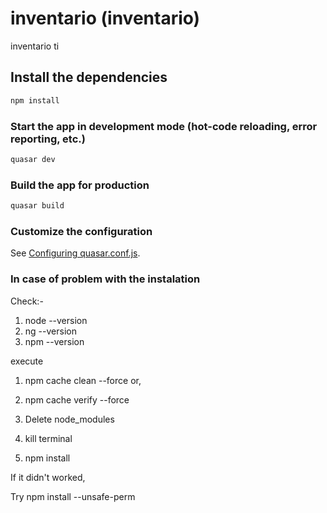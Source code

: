 # inventario (inventario)

inventario ti

## Install the dependencies
```bash
npm install
```

### Start the app in development mode (hot-code reloading, error reporting, etc.)
```bash
quasar dev
```


### Build the app for production
```bash
quasar build
```

### Customize the configuration
See [Configuring quasar.conf.js](https://quasar.dev/quasar-cli/quasar-conf-js).


### In case of problem with the instalation
Check:-
1) node --version
2) ng --version
3) npm --version

execute
1) npm cache clean --force
or,
1) npm cache verify --force

2) Delete node_modules
3) kill terminal
4) npm install

If it didn't worked,

Try npm install --unsafe-perm
